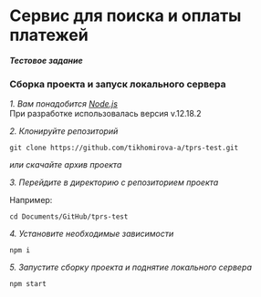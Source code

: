 # Сервис для поиска и оплаты платежей

***Тестовое задание***

### Сборка проекта и запуск локального сервера
*1. Вам понадобится [Node.js](https://nodejs.org/en/)* <br>
При разработке использовалась версия v.12.18.2


*2. Клонируйте репозиторий*
```
git clone https://github.com/tikhomirova-a/tprs-test.git
```

*или скачайте архив проекта*

*3. Перейдите в директорию с репозиторием проекта*

Например:
```
cd Documents/GitHub/tprs-test
```
*4. Установите необходимые зависимости*
```
npm i
```
*5. Запустите сборку проекта и поднятие локального сервера*
```
npm start
```
